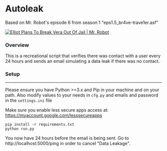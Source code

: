 # Autoleak

Based on Mr. Robot's episode 6 from season 1 "eps1.5_br4ve-trave1er.asf"

[![Elliot Plans To Break Vera Out Of Jail | Mr. Robot](https://heavy.com/wp-content/uploads/2017/12/vera-season-1-pic-2.jpg?quality=100&strip=all)](https://www.youtube.com/watch?v=21-5b_UJdJI)


### Overview

This is a recreational script that verifies there was contact with a user every 24 hours and sends an email simulating a data leak if there was no contact.


### Setup
-----------

Please ensure you have Python >=3.x and Pip in your machine and on your path.
Also modify values to your needs in `cfg.py` and emails and password in the `settings.ini` file

Make sure you enable less secure apps access at: https://myaccount.google.com/lesssecureapps

```
pip install -r requirements.txt
python run.py
```

You now have 24 hours before the email is being sent. Go to http://localhost:5000/ping in order to cancel "Data Leakage".
